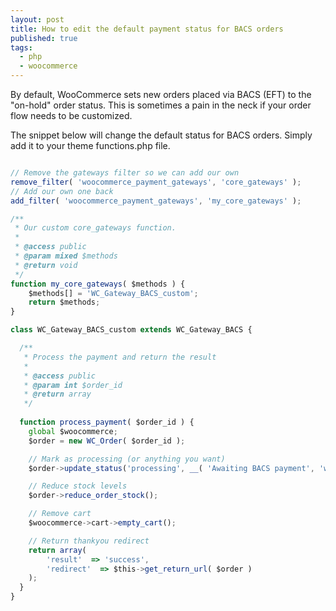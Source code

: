 ```yaml
---
layout: post
title: How to edit the default payment status for BACS orders
published: true
tags: 
  - php
  - woocommerce
---
```








By default, WooCommerce sets new orders placed via BACS (EFT) to the "on-hold" order status. This is sometimes a pain in the neck if your order flow needs to be customized.

The snippet below will change the default status for BACS orders.  Simply add it to your theme functions.php file.

```javascript

// Remove the gateways filter so we can add our own
remove_filter( 'woocommerce_payment_gateways', 'core_gateways' );
// Add our own one back
add_filter( 'woocommerce_payment_gateways', 'my_core_gateways' );

/**
 * Our custom core_gateways function.
 *
 * @access public
 * @param mixed $methods
 * @return void
 */
function my_core_gateways( $methods ) {
    $methods[] = 'WC_Gateway_BACS_custom';
    return $methods;
}

class WC_Gateway_BACS_custom extends WC_Gateway_BACS {

  /**
   * Process the payment and return the result
   *
   * @access public
   * @param int $order_id
   * @return array
   */
   
  function process_payment( $order_id ) {
    global $woocommerce;
    $order = new WC_Order( $order_id );

    // Mark as processing (or anything you want)
    $order->update_status('processing', __( 'Awaiting BACS payment', 'woocommerce' ));

    // Reduce stock levels
    $order->reduce_order_stock();

    // Remove cart
    $woocommerce->cart->empty_cart();     

    // Return thankyou redirect
    return array(
        'result'  => 'success',
        'redirect'  => $this->get_return_url( $order )
    );
  } 
}
```
